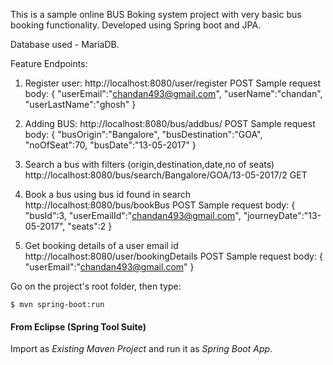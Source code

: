 This is a sample online BUS Boking system project with very basic bus booking functionality. Developed using Spring boot and JPA.

Database used - MariaDB.



Feature Endpoints:

1. Register user:
http://localhost:8080/user/register POST
Sample request body:
{
	"userEmail":"chandan493@gmail.com",
	"userName":"chandan",
	"userLastName":"ghosh"
}

2. Adding BUS:
http://localhost:8080/bus/addbus/ POST
Sample request body:
{
	"busOrigin":"Bangalore",
	"busDestination":"GOA",
	"noOfSeat":70,
	"busDate":"13-05-2017"
}
3. Search a bus with filters (origin,destination,date,no of seats)
http://localhost:8080/bus/search/Bangalore/GOA/13-05-2017/2 GET

4. Book a bus using bus id found in search
http://localhost:8080/bus/bookBus POST
Sample request body:
{
	"busId":3,
	"userEmailId":"chandan493@gmail.com",
	"journeyDate":"13-05-2017",
	"seats":2
}

5. Get booking details of a user email id
http://localhost:8080/user/bookingDetails POST
Sample request body:
{
	"userEmail":"chandan493@gmail.com"
}




Go on the project's root folder, then type:

    $ mvn spring-boot:run

#### From Eclipse (Spring Tool Suite)

Import as *Existing Maven Project* and run it as *Spring Boot App*.
